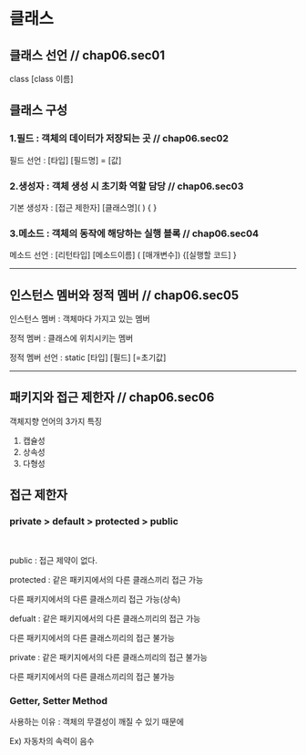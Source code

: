 # 클래스

## 클래스 선언  // chap06.sec01

<p>class [class 이름]</p>


## 클래스 구성  

### 1.필드 : 객체의 데이터가 저장되는 곳   // chap06.sec02

<p>필드 선언 : [타입] [필드명] = [값]</p>


### 2.생성자 : 객체 생성 시 초기화 역할 담당   // chap06.sec03
<p>기본 생성자 : [접근 제한자] [클래스명]( ) { }</p>


### 3.메소드 : 객체의 동작에 해당하는 실행 블록   // chap06.sec04
<p>메소드 선언 : [리턴타입] [메소드이름] ( [매개변수]) {[실행할 코드] }</p>
<hr>

## 인스턴스 멤버와 정적 멤버  // chap06.sec05
<p>인스턴스 멤버 : 객체마다 가지고 있는 멤버</p>
<p>정적 멤버 : 클래스에 위치시키는 멤버</p>
<p>정적 멤버 선언 : static [타입] [필드] [=초기값]</p>

<hr>

## 패키지와 접근 제한자 // chap06.sec06
객체지향 언어의 3가지 특징
1. 캡슐성
2. 상속성
3. 다형성

## 접근 제한자

### private > default > protected > public
<br>
<p>public : 접근 제약이 없다.</p>
<p>protected : 같은 패키지에서의 다른 클래스끼리 접근 가능</p>
          <p>다른 패키지에서의 다른 클래스끼리 접근 가능(상속)</p>
<p>defualt : 같은 패키지에서의 다른 클래스끼리의 접근 가능</p>
          <p>다른 패키지에서의 다른 클래스끼리의 접근 불가능</p>
<p>private : 같은 패키지에서의 다른 클래스끼리의 접근 불가능</p>
          <p>다른 패키지에서의 다른 클래스끼리의 접근 불가능</p>

### Getter, Setter Method
<p>사용하는 이유 : 객체의 무결성이 깨질 수 있기 때문에</p>
<p>Ex) 자동차의 속력이 음수</p>
